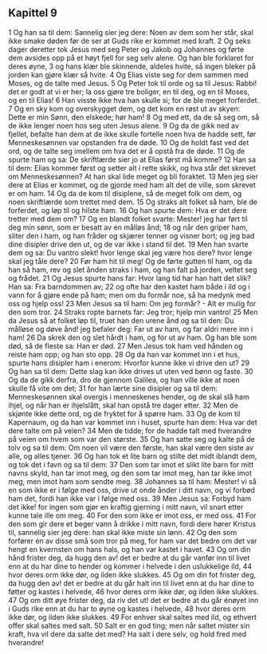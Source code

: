 ## Kapittel 9

1 Og han sa til dem: Sannelig sier jeg dere: Noen av dem som her står, skal ikke smake døden før de ser at Guds rike er kommet med kraft.
2 Og seks dager deretter tok Jesus med seg Peter og Jakob og Johannes og førte dem avsides opp på et høyt fjell for seg selv alene. Og han ble forklaret for deres øyne,
3 og hans klær ble skinnende, aldeles hvite, så ingen bleker på jorden kan gjøre klær så hvite.
4 Og Elias viste seg for dem sammen med Moses, og de talte med Jesus.
5 Og Peter tok til orde og sa til Jesus: Rabbi! det er godt at vi er her; la oss gjøre tre boliger, en til deg, og en til Moses, og en til Elias!
6 Han visste ikke hva han skulle si; for de ble meget forferdet.
7 Og en sky kom og overskygget dem, og det kom en røst ut av skyen: Dette er min Sønn, den elskede; hør ham!
8 Og med ett, da de så seg om, så de ikke lenger noen hos seg uten Jesus alene.
9 Og da de gikk ned av fjellet, befalte han dem at de ikke skulle fortelle noen hva de hadde sett, før Menneskesønnen var opstanden fra de døde.
10 Og de holdt fast ved det ord, og de talte seg imellem om hva det er å opstå fra de døde.
11 Og de spurte ham og sa: De skriftlærde sier jo at Elias først må komme?
12 Han sa til dem: Elias kommer først og setter alt i rette skikk, og hva står det skrevet om Menneskesønnen? At han skal lide meget og bli foraktet.
13 Men jeg sier dere at Elias er kommet, og de gjorde med ham alt det de ville, som skrevet er om ham.
14 Og da de kom til disiplene, så de meget folk om dem, og noen skriftlærde som trettet med dem.
15 Og straks alt folket så ham, ble de forferdet, og løp til og hilste ham.
16 Og han spurte dem: Hva er det dere tretter med dem om?
17 Og en blandt folket svarte: Mester! jeg har ført til deg min sønn, som er besatt av en målløs ånd;
18 og når den griper ham, sliter den i ham, og han fråder og skjærer tenner og visner bort; og jeg bad dine disipler drive den ut, og de var ikke i stand til det.
19 Men han svarte dem og sa: Du vantro slekt! hvor lenge skal jeg være hos dere? hvor lenge skal jeg tåle dere?
20 Før ham hit til meg! Og de førte gutten til ham, og da han så ham, rev og slet ånden straks i ham, og han falt på jorden, veltet seg og frådet.
21 Og Jesus spurte hans far: Hvor lang tid har han hatt det slik? Han sa: Fra barndommen av;
22 og ofte har den kastet ham både i ild og i vann for å gjøre ende på ham; men om du formår noe, så ha medynk med oss og hjelp oss!
23 Men Jesus sa til ham: Om jeg formår? - Alt er mulig for den som tror.
24 Straks ropte barnets far: Jeg tror; hjelp min vantro!
25 Men da Jesus så at folket løp til, truet han den urene ånd og sa til den: Du målløse og døve ånd! jeg befaler deg: Far ut av ham, og far aldri mere inn i ham!
26 Da skrek den og slet hårdt i ham, og fór ut av ham. Og han ble som død, så de fleste sa: Han er død.
27 Men Jesus tok ham ved hånden og reiste ham opp; og han sto opp.
28 Og da han var kommet inn i et hus, spurte hans disipler ham i enerom: Hvorfor kunne ikke vi drive den ut?
29 Og han sa til dem: Dette slag kan ikke drives ut uten ved bønn og faste.
30 Og da de gikk derfra, dro de gjennom Galilea, og han ville ikke at noen skulle få vite om det;
31 for han lærte sine disipler og sa til dem: Menneskesønnen skal overgis i menneskenes hender, og de skal slå ham ihjel, og når han er ihjelslått, skal han opstå tre dager etter.
32 Men de skjønte ikke dette ord, og de fryktet for å spørre ham.
33 Og de kom til Kapernaum, og da han var kommet inn i huset, spurte han dem: Hva var det dere talte om på veien?
34 Men de tidde; for de hadde talt med hverandre på veien om hvem som var den største.
35 Og han satte seg og kalte på de tolv og sa til dem: Om noen vil være den første, han skal være den siste av alle, og alles tjener.
36 Og han tok et lite barn og stilte det midt iblandt dem, og tok det i favn og sa til dem:
37 Den som tar imot et slikt lite barn for mitt navns skyld, han tar imot meg, og den som tar imot meg, han tar ikke imot meg, men imot ham som sendte meg.
38 Johannes sa til ham: Mester! vi så en som ikke er i følge med oss, drive ut onde ånder i ditt navn, og vi forbød ham det, fordi han ikke var i følge med oss.
39 Men Jesus sa: Forbyd ham det ikke! for ingen som gjør en kraftig gjerning i mitt navn, vil snart etter kunne tale ille om meg.
40 For den som ikke er imot oss, er med oss.
41 For den som gir dere et beger vann å drikke i mitt navn, fordi dere hører Kristus til, sannelig sier jeg dere: han skal ikke miste sin lønn.
42 Og den som forfører én av disse små som tror på meg, for ham var det bedre om det var hengt en kvernsten om hans hals, og han var kastet i havet.
43 Og om din hånd frister deg, da hugg den av! det er bedre at du går vanfør inn til livet enn at du har dine to hender og kommer i helvede i den uslukkelige ild,
44 hvor deres orm ikke dør, og ilden ikke slukkes.
45 Og om din fot frister deg, da hugg den av! det er bedre at du går halt inn til livet enn at du har dine to føtter og kastes i helvede,
46 hvor deres orm ikke dør, og ilden ikke slukkes.
47 Og om ditt øye frister deg, da riv det ut! det er bedre at du går énøyet inn i Guds rike enn at du har to øyne og kastes i helvede,
48 hvor deres orm ikke dør, og ilden ikke slukkes.
49 For enhver skal saltes med ild, og ethvert offer skal saltes med salt.
50 Salt er en god ting; men når saltet mister sin kraft, hva vil dere da salte det med? Ha salt i dere selv, og hold fred med hverandre!
